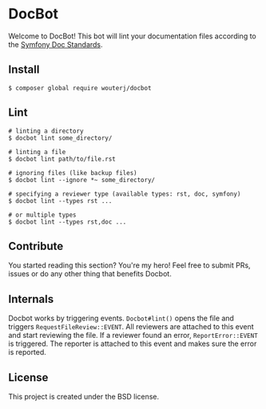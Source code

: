# DocBot

Welcome to DocBot! This bot will lint your documentation files according to the
[Symfony Doc Standards](http://symfony.com/doc/current/contributing/documentation/standards.html).

## Install

    $ composer global require wouterj/docbot

## Lint

    # linting a directory
    $ docbot lint some_directory/

    # linting a file
    $ docbot lint path/to/file.rst

    # ignoring files (like backup files)
    $ docbot lint --ignore *~ some_directory/

    # specifying a reviewer type (available types: rst, doc, symfony)
    $ docbot lint --types rst ...

    # or multiple types
    $ docbot lint --types rst,doc ...

## Contribute

You started reading this section? You're my hero! Feel free to submit PRs,
issues or do any other thing that benefits Docbot.

## Internals

Docbot works by triggering events. `Docbot#lint()` opens the file and triggers
`RequestFileReview::EVENT`. All reviewers are attached to this event and start
reviewing the file. If a reviewer found an error, `ReportError::EVENT` is
triggered. The reporter is attached to this event and makes sure the error is
reported.

## License

This project is created under the BSD license.
